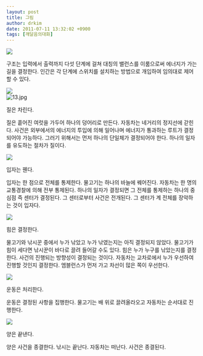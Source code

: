 ```yaml
---
layout: post
title: 그림
author: drkim
date: 2011-07-11 13:32:02 +0900
tags: [깨달음의대화]
---
```

 ![](/files/attach/images/198/425/181/000.jpg)

  




구조는 입력에서 출력까지 다섯 단계에 걸쳐 대칭의 밸런스를 이룸으로써 에너지가 가는 길을 결정한다. 인간은 각 단계에 스위치를 설치하는 방법으로 개입하여 임의대로 제어할 수 있다.



  

  


 ![](/files/attach/images/198/425/181/12.JPG)  
![13.jpg](files/attach/images/198/425/181/13.jpg)

  
질은 차린다.

질은 흩어진 여럿을 가두어 하나의 덩어리로 만든다. 자동차는 네거리의 정지선에 갇힌다. 사건은 외부에서의 에너지의 투입에 의해 일어나며 에너지가 통과하는 루트가 결정되어야 가능하다. 그러기 위해서는 먼저 하나의 단일체가 결정되어야 한다. 하나의 일자를 유도하는 절차가 질이다.

  


![](/files/attach/images/198/425/181/14.jpg)

  
입자는 꿴다.

입자는 한 점으로 전체를 통제한다. 물고기는 하나의 바늘에 꿰어진다. 자동차는 한 명의 교통경찰에 의해 전부 통제된다. 하나의 일자가 결정되면 그 전체를 통제하는 하나의 중심점 즉 센터가 결정된다. 그 센터로부터 사건은 전개된다. 그 센터가 계 전체를 장악하는 것이 입자다. 



 ![](/files/attach/images/198/425/181/15.jpg)



힘은 결정한다.

물고기와 낚시꾼 중에서 누가 낚았고 누가 낚였는지는 아직 결정되지 않았다. 물고기가 힘이 세다면 낚시꾼이 바다로 끌려 들어갈 수도 있다. 힘은 누가 누구를 낚았는지를 결정한다. 사건의 진행되는 방향성이 결정되는 것이다. 자동차는 교차로에서 누가 우선하여 진행할 것인지 결정한다. 엠블런스가 먼저 가고 차선이 많은 쪽이 우선한다. 



 ![](/files/attach/images/198/425/181/16.jpg)



운동은 처리한다.

운동은 결정된 사항을 집행한다. 물고기는 배 위로 끌려올라오고 자동차는 순서대로 진행한다.





 ![](/files/attach/images/198/425/181/17.jpg)



양은 끝낸다.

양은 사건을 종결한다. 낚시는 끝난다. 자동차는 떠난다. 사건은 종결된다.